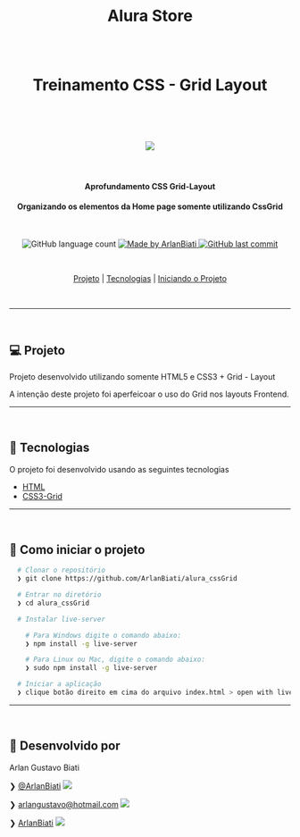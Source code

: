 <p>&nbsp;&nbsp;</p>

<h1 align="center">
	Alura Store

  <p>&nbsp;&nbsp;</p>
  
  Treinamento CSS - Grid Layout
</h1>

<p>&nbsp;&nbsp;</p>


<h1 align="center"> 
	<img src="https://user-images.githubusercontent.com/43690080/98385380-a9d72b00-202d-11eb-8ce9-9c5fbe36b1d0.gif" />
</h1>

<p>&nbsp;&nbsp;</p>


<h4 align="center"> 
	Aprofundamento CSS Grid-Layout
</h4>
<h4 align="center"> 
	Organizando os elementos da Home page somente utilizando CssGrid
</h4>

<p>&nbsp;&nbsp;</p>

<p align="center">
  <img alt="GitHub language count" src="https://img.shields.io/github/languages/count/ArlanBiati/alura_cssGrid">	
	
  <a href="https://www.linkedin.com/in/arlan-biati/">
    <img alt="Made by ArlanBiati" src="https://img.shields.io/badge/made%20by-ArlanBiati-%2304D361">
  </a>
  
  <a href="https://github.com/ArlanBiati/alura_cssGrid/commits/master">
    <img alt="GitHub last commit" src="https://img.shields.io/github/last-commit/ArlanBiati/alura_cssGrid">
  </a>
</p>

<p>&nbsp;&nbsp;</p>

<center>

  [Projeto](#-projeto) |
  [Tecnologias](#-tecnologias) |
  [Iniciando o Projeto](#-como-iniciar-o-projeto)

</center>

<p>&nbsp;&nbsp;</p>

---
<p>&nbsp;&nbsp;</p>

## 💻 Projeto

Projeto desenvolvido utilizando somente HTML5 e CSS3 + Grid - Layout

A intenção deste projeto foi aperfeicoar o uso do Grid nos layouts Frontend.

---

<p>&nbsp;&nbsp;</p>

## 🚀 Tecnologias

O projeto foi desenvolvido usando as seguintes tecnologias

- [HTML](https://developer.mozilla.org/pt-BR/docs/Web/HTML/HTML5) 
- [CSS3-Grid](https://developer.mozilla.org/pt-BR/docs/Web/CSS/CSS_Grid_Layout)

---

<p>&nbsp;&nbsp;</p>

## 📂 Como iniciar o projeto

```zsh
  # Clonar o repositório
  ❯ git clone https://github.com/ArlanBiati/alura_cssGrid

  # Entrar no diretório
  ❯ cd alura_cssGrid

  # Instalar live-server

    # Para Windows digite o comando abaixo:
    ❯ npm install -g live-server

    # Para Linux ou Mac, digite o comando abaixo:
    ❯ sudo npm install -g live-server

  # Iniciar a aplicação
  ❯ clique botão direito em cima do arquivo index.html > open with live Server

```
---

<p>&nbsp;&nbsp;</p>

## 📝 Desenvolvido por

Arlan Gustavo Biati

❯ [@ArlanBiati](https://www.linkedin.com/in/arlan-biati-2b3512115/) <img src="https://user-images.githubusercontent.com/43690080/84064413-f0e6c480-a998-11ea-8d87-fa7e45653884.png">

❯ arlangustavo@hotmail.com  <img src="https://user-images.githubusercontent.com/43690080/84064502-1542a100-a999-11ea-8085-b751f54ea57a.png">

❯ [ArlanBiati](https://github.com/ArlanBiati/) <img src="https://user-images.githubusercontent.com/43690080/84064412-f04e2e00-a998-11ea-859c-50c4c05df79b.png">